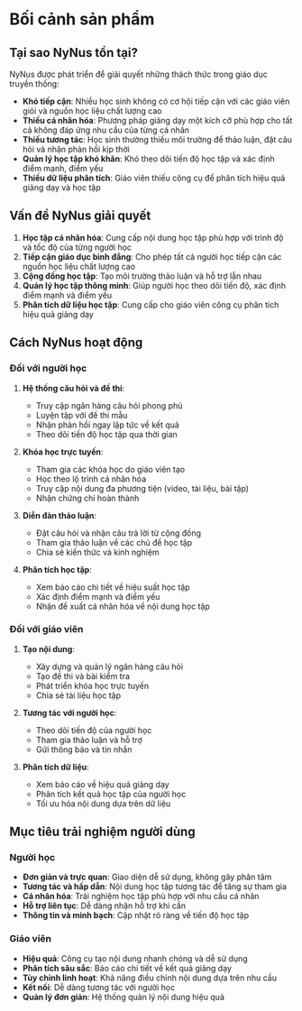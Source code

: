 # Bối cảnh sản phẩm

## Tại sao NyNus tồn tại?

NyNus được phát triển để giải quyết những thách thức trong giáo dục truyền thống:

- **Khó tiếp cận**: Nhiều học sinh không có cơ hội tiếp cận với các giáo viên giỏi và nguồn học liệu chất lượng cao
- **Thiếu cá nhân hóa**: Phương pháp giảng dạy một kích cỡ phù hợp cho tất cả không đáp ứng nhu cầu của từng cá nhân
- **Thiếu tương tác**: Học sinh thường thiếu môi trường để thảo luận, đặt câu hỏi và nhận phản hồi kịp thời
- **Quản lý học tập khó khăn**: Khó theo dõi tiến độ học tập và xác định điểm mạnh, điểm yếu
- **Thiếu dữ liệu phân tích**: Giáo viên thiếu công cụ để phân tích hiệu quả giảng dạy và học tập

## Vấn đề NyNus giải quyết

1. **Học tập cá nhân hóa**: Cung cấp nội dung học tập phù hợp với trình độ và tốc độ của từng người học
2. **Tiếp cận giáo dục bình đẳng**: Cho phép tất cả người học tiếp cận các nguồn học liệu chất lượng cao
3. **Cộng đồng học tập**: Tạo môi trường thảo luận và hỗ trợ lẫn nhau
4. **Quản lý học tập thông minh**: Giúp người học theo dõi tiến độ, xác định điểm mạnh và điểm yếu
5. **Phân tích dữ liệu học tập**: Cung cấp cho giáo viên công cụ phân tích hiệu quả giảng dạy

## Cách NyNus hoạt động

### Đối với người học

1. **Hệ thống câu hỏi và đề thi**:

   - Truy cập ngân hàng câu hỏi phong phú
   - Luyện tập với đề thi mẫu
   - Nhận phản hồi ngay lập tức về kết quả
   - Theo dõi tiến độ học tập qua thời gian

2. **Khóa học trực tuyến**:

   - Tham gia các khóa học do giáo viên tạo
   - Học theo lộ trình cá nhân hóa
   - Truy cập nội dung đa phương tiện (video, tài liệu, bài tập)
   - Nhận chứng chỉ hoàn thành

3. **Diễn đàn thảo luận**:

   - Đặt câu hỏi và nhận câu trả lời từ cộng đồng
   - Tham gia thảo luận về các chủ đề học tập
   - Chia sẻ kiến thức và kinh nghiệm

4. **Phân tích học tập**:
   - Xem báo cáo chi tiết về hiệu suất học tập
   - Xác định điểm mạnh và điểm yếu
   - Nhận đề xuất cá nhân hóa về nội dung học tập

### Đối với giáo viên

1. **Tạo nội dung**:

   - Xây dựng và quản lý ngân hàng câu hỏi
   - Tạo đề thi và bài kiểm tra
   - Phát triển khóa học trực tuyến
   - Chia sẻ tài liệu học tập

2. **Tương tác với người học**:

   - Theo dõi tiến độ của người học
   - Tham gia thảo luận và hỗ trợ
   - Gửi thông báo và tin nhắn

3. **Phân tích dữ liệu**:
   - Xem báo cáo về hiệu quả giảng dạy
   - Phân tích kết quả học tập của người học
   - Tối ưu hóa nội dung dựa trên dữ liệu

## Mục tiêu trải nghiệm người dùng

### Người học

- **Đơn giản và trực quan**: Giao diện dễ sử dụng, không gây phân tâm
- **Tương tác và hấp dẫn**: Nội dung học tập tương tác để tăng sự tham gia
- **Cá nhân hóa**: Trải nghiệm học tập phù hợp với nhu cầu cá nhân
- **Hỗ trợ liên tục**: Dễ dàng nhận hỗ trợ khi cần
- **Thông tin và minh bạch**: Cập nhật rõ ràng về tiến độ học tập

### Giáo viên

- **Hiệu quả**: Công cụ tạo nội dung nhanh chóng và dễ sử dụng
- **Phân tích sâu sắc**: Báo cáo chi tiết về kết quả giảng dạy
- **Tùy chỉnh linh hoạt**: Khả năng điều chỉnh nội dung dựa trên nhu cầu
- **Kết nối**: Dễ dàng tương tác với người học
- **Quản lý đơn giản**: Hệ thống quản lý nội dung hiệu quả
